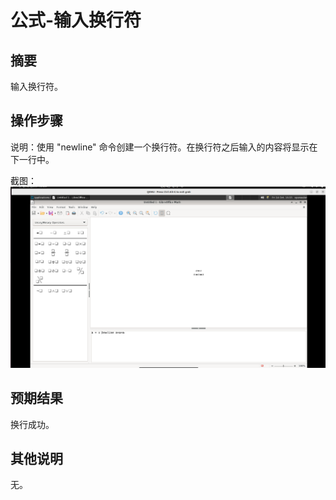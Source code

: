 # 公式-输入换行符

## 摘要

输入换行符。

## 操作步骤

说明：使用 "newline" 命令创建一个换行符。在换行符之后输入的内容将显示在下一行中。

截图：![image](./img/z10.png)

## 预期结果

换行成功。

## 其他说明

无。
